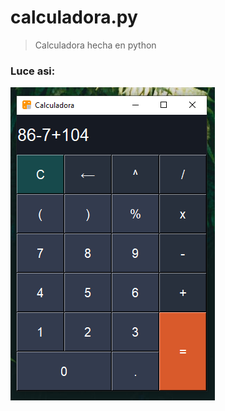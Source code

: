 # calculadora.py
> Calculadora hecha en  python

### Luce asi:

![captura](https://raw.githubusercontent.com/bliss-21/calculadora.py/main/Captura.PNG)
